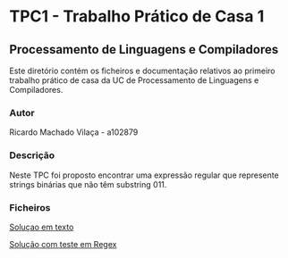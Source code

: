 # TPC1 - Trabalho Prático de Casa 1

## Processamento de Linguagens e Compiladores

Este diretório contém os ficheiros e documentação relativos ao primeiro trabalho prático de casa da UC de Processamento de Linguagens e Compiladores.

### Autor
Ricardo Machado Vilaça - a102879

### Descrição
Neste TPC foi proposto encontrar uma expressão regular que represente strings binárias que não têm substring 011.

### Ficheiros
[Soluçao em texto](soluçao.txt)

[Solução com teste em Regex](soluçao_regex.png)
